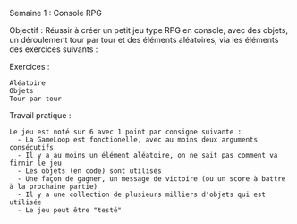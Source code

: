 Semaine 1 : Console RPG
  
  Objectif : Réussir à créer un petit jeu type RPG en console, avec des objets, un déroulement tour par tour et des éléments aléatoires, via les éléments des exercices suivants :
  
  Exercices :
    
    Aléatoire
    Objets
    Tour par tour
    
  Travail pratique :
    
    Le jeu est noté sur 6 avec 1 point par consigne suivante :
      - La GameLoop est fonctionelle, avec au moins deux arguments consécutifs
      - Il y a au moins un élément aléatoire, on ne sait pas comment va firnir le jeu
      - Les objets (en code) sont utilisés
      - Une façon de gagner, un message de victoire (ou un score à battre à la prochaine partie)
      - Il y a une collection de plusieurs milliers d'objets qui est utilisée
      - Le jeu peut être "testé" 
